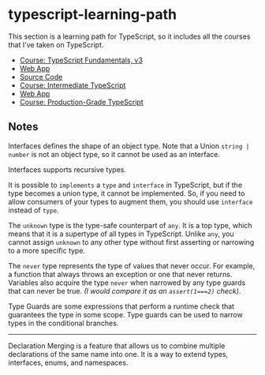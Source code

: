 # typescript-learning-path

This section is a learning path for TypeScript, so it includes all the courses that I've taken on TypeScript.

- [Course: TypeScript Fundamentals, v3](https://frontendmasters.com/courses/typescript-v3/)
- [Web App](https://www.typescript-training.com/course/fundamentals-v3)
- [Source Code](https://github.com/mike-north/ts-fundamentals-v3)
- [Course: Intermediate TypeScript](https://frontendmasters.com/courses/intermediate-typescript/)
- [Web App](https://www.typescript-training.com/course/intermediate-v1)
- [Course: Production-Grade TypeScript](https://frontendmasters.com/courses/production-typescript/)

## Notes

Interfaces defines the shape of an object type. Note that a Union `string | number` is not an object type, so it cannot be used as an interface.

Interfaces supports recursive types.

It is possible to `implements` a `type` and `interface` in TypeScript, but if the type becomes a union type, it cannot be implemented. So, if you need to allow consumers of your types to augment them, you should use `interface` instead of `type`.

The `unknown` type is the type-safe counterpart of `any`. It is a top type, which means that it is a supertype of all types in TypeScript. Unlike `any`, you cannot assign `unknown` to any other type without first asserting or narrowing to a more specific type.

The `never` type represents the type of values that never occur. For example, a function that always throws an exception or one that never returns. Variables also acquire the type `never` when narrowed by any type guards that can never be true. _(I would compare it as an `assert(1===2)` check)_.

Type Guards are some expressions that perform a runtime check that guarantees the type in some scope. Type guards can be used to narrow types in the conditional branches.

---

Declaration Merging is a feature that allows us to combine multiple declarations of the same name into one. It is a way to extend types, interfaces, enums, and namespaces.
